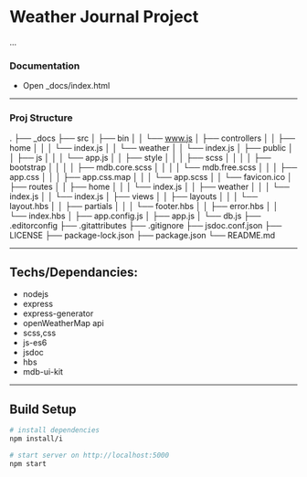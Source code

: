 # Weather Journal Project

...
### Documentation

- Open _docs/index.html

---
### Proj Structure

.
├── _docs
├── src
│   ├── bin
│   │   └── www.js
│   ├── controllers
│   │   ├── home
│   │   │   └── index.js
│   │   └── weather
│   │       └── index.js
│   ├── public
│   │   ├── js
│   │   │   └── app.js
│   │   ├── style
│   │   │   ├── scss
│   │   │   │   ├── bootstrap
│   │   │   │   ├── mdb.core.scss
│   │   │   │   └── mdb.free.scss
│   │   │   ├── app.css
│   │   │   ├── app.css.map
│   │   │   └── app.scss
│   │   └── favicon.ico
│   ├── routes
│   │   ├── home
│   │   │   └── index.js
│   │   ├── weather
│   │   │   └── index.js
│   │   └── index.js
│   ├── views
│   │   ├── layouts
│   │   │   └── layout.hbs
│   │   ├── partials
│   │   │   └── footer.hbs
│   │   ├── error.hbs
│   │   └── index.hbs
│   ├── app.config.js
│   ├── app.js
│   └── db.js
├── .editorconfig
├── .gitattributes
├── .gitignore
├── jsdoc.conf.json
├── LICENSE
├── package-lock.json
├── package.json
└── README.md

---
## Techs/Dependancies:

- nodejs
- express
- express-generator
- openWeatherMap api
- scss,css
- js-es6
- jsdoc
- hbs
- mdb-ui-kit

---
## Build Setup

``` bash
# install dependencies
npm install/i

# start server on http://localhost:5000
npm start

```
